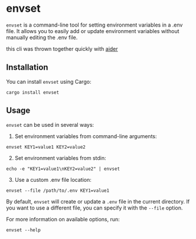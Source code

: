 # envset

`envset` is a command-line tool for setting environment variables in a .env file. It allows you to easily add or update environment variables without manually editing the .env file.

this cli was thrown together quickly with [aider](https://aider.chat/)

## Installation

You can install `envset` using Cargo:

```
cargo install envset
```

## Usage

`envset` can be used in several ways:

1. Set environment variables from command-line arguments:

```
envset KEY1=value1 KEY2=value2
```

2. Set environment variables from stdin:

```
echo -e "KEY1=value1\nKEY2=value2" | envset
```

3. Use a custom .env file location:

```
envset --file /path/to/.env KEY1=value1
```

By default, `envset` will create or update a `.env` file in the current directory. If you want to use a different file, you can specify it with the `--file` option.

For more information on available options, run:

```
envset --help
```
